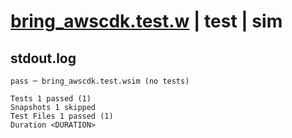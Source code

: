 # [bring_awscdk.test.w](../../../../../tests/valid/bring_awscdk.test.w) | test | sim

## stdout.log
```log
pass ─ bring_awscdk.test.wsim (no tests)

Tests 1 passed (1)
Snapshots 1 skipped
Test Files 1 passed (1)
Duration <DURATION>
```

